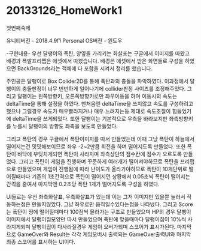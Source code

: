 # 20133126_HomeWork1
첫번째숙제

유니티버전 - 2018.4.9f1 Personal
OS버전 - 윈도우

-구현내용-
우선 달팽이와 폭탄, 양옆을 가리키는 화살표는 구글에서 이미지를 따왔고 배경과 폭발프리팹은 에셋에서 따왔습니다.
배경은 에셋에서 받은 화면들로 구성을 하였으면 BackGrounds라는 객체에 다 포함을 시켜서 정리를 했습니다.

주인공은 달팽이로 Box Colider2D를 통해 폭탄과의 충돌을 파악하였다. 이과정에서 달팽이의 충돌판정이 너무 빈번하게 일어나기에 collider판정 사이즈를 조정해주었다.
그리고 달팽이는 왼쪽방향키, 오른쪽방향키로만 좌우이동을 하며 이동시의 속도는 deltaTime을 통해 설정을 하였다. 맨처음엔 deltaTime을 쓰지않고 속도를 구성하려고했으나 그럴경우 속도가 매우빨라지거나 매우 느려지는등
제대로 속도조절이 힘들었기에 deltaTime을 쓰게되었다. 또한 달팽이는 기본적으로 우측을 바라보지만 좌측방향키를 누를시 달팽이의 방향도 좌측을 보도록 만들었다.

그리고 폭탄의 경우 구글에서 폭탄이미지를 따서 만들었는데 이때 그냥 폭탄이 하늘에서 떨어지는건 밋밋해보이므로 좌우 -2~2만큼 회전을 하며 떨어지도록 만들었다.
또한 폭탄이 바닥에 부딪치게되면 폭탄이 사라지며 좌측상단의 점수칸에 점수가 오르도록 만들었다.
그리고 폭탄이 게임을 진행하며 꾸준하게 여러개가 떨어져야하므로 폭탄을 프리팹으로 만들었으며 게임이 진행됨에 따라 난이도가 올라가야하므로
폭탄이 10개단위로 떨어질때마다 기존의 1초간격으로 폭탄이 떨어지던 상황에서 0.05초씩 폭탄이 떨어지는 간격을 줄여서 마지막엔 0.2초당 폭탄 1개가 떨어지도록 구성을 하였다.

UI들로는 우선 좌측화살표, 우측화살표가 있는데 이는 그저 이미지만 있을뿐 눌러서 작동하는점은 만들지않았다. 그냥 좌우로만 움직일수있다는점을 나타냈다.
그리고 Score는 폭탄이 땅에 떨어질때마다 100점씩 올라가는 구조로 만들었으며
HP의 경우 달팽이 이미지에서 달팽이집모양만 따서 만들었으며 폭탄에 맞을때마다 달팽이집이 10%씩 사라지게되며 달팽이집이 다사라질경우 게임이 오버가되며 스코어가 표시가된다.
마지막으로 GameOver와 Result는 각각 게임오버시 출력되는 GameOver출력UI와 마지막 최종 스코어를 표시하는 UI이다.



